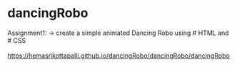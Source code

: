 # dancingRobo
Assignment1:
-> create a simple animated Dancing Robo using # HTML and # CSS
<br><br>
https://hemasrikottapalli.github.io/dancingRobo/dancingRobo/dancingRobo
